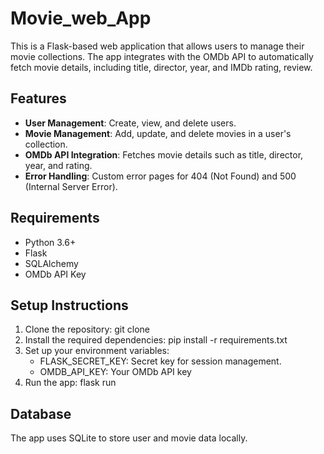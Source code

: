 # Movie_web_App

This is a Flask-based web application that allows users to manage their movie collections. The app integrates with the OMDb API to automatically fetch movie details, 
including title, director, year, and IMDb rating, review.

## Features
- **User Management**: Create, view, and delete users.
- **Movie Management**: Add, update, and delete movies in a user's collection.
- **OMDb API Integration**: Fetches movie details such as title, director, year, and rating.
- **Error Handling**: Custom error pages for 404 (Not Found) and 500 (Internal Server Error).

## Requirements
- Python 3.6+
- Flask
- SQLAlchemy
- OMDb API Key

## Setup Instructions
1. Clone the repository:
   git clone <repository-url>
2. Install the required dependencies:
   pip install -r requirements.txt
3. Set up your environment variables:
   - FLASK_SECRET_KEY: Secret key for session management.
   - OMDB_API_KEY: Your OMDb API key
4. Run the app:
     flask run
   
## Database
The app uses SQLite to store user and movie data locally.

 
